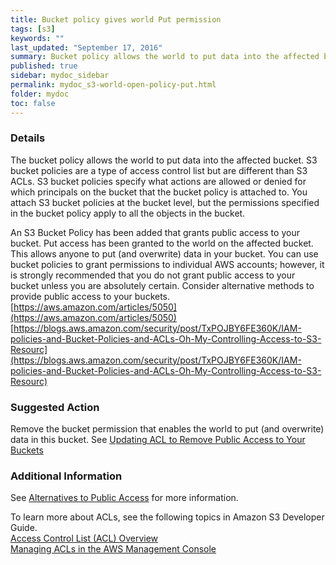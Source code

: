 ```yaml
---
title: Bucket policy gives world Put permission
tags: [s3]
keywords: ""
last_updated: "September 17, 2016"
summary: Bucket policy allows the world to put data into the affected bucket.
published: true
sidebar: mydoc_sidebar
permalink: mydoc_s3-world-open-policy-put.html
folder: mydoc
toc: false
---
```


### Details  
The bucket policy allows the world to put data into the affected bucket. S3 bucket policies are a type of access control list but are different than S3 ACLs. S3 bucket policies specify what actions are allowed or denied for which principals on the bucket that the bucket policy is attached to. You attach S3 bucket policies at the bucket level, but the permissions specified in the bucket policy apply to all the objects in the bucket.  

An S3 Bucket Policy has been added that grants public access to your bucket.  Put access has been granted to the world on the affected bucket. This allows anyone to put (and overwrite) data in your bucket. You can use bucket policies to grant permissions to individual AWS accounts; however, it is strongly recommended that you do not grant public access to your bucket unless you are absolutely certain. Consider alternative methods to provide public access to your buckets.  
[https://aws.amazon.com/articles/5050](https://aws.amazon.com/articles/5050)  
[https://blogs.aws.amazon.com/security/post/TxPOJBY6FE360K/IAM-policies-and-Bucket-Policies-and-ACLs-Oh-My-Controlling-Access-to-S3-Resourc](https://blogs.aws.amazon.com/security/post/TxPOJBY6FE360K/IAM-policies-and-Bucket-Policies-and-ACLs-Oh-My-Controlling-Access-to-S3-Resourc)

### Suggested Action  
Remove the bucket permission that enables the world to put (and overwrite) data in this bucket. See [Updating ACL to Remove Public Access to Your Buckets](https://aws.amazon.com/articles/5050)

### Additional Information  
See [Alternatives to Public Access](https://aws.amazon.com/articles/5050) for more information.  

To learn more about ACLs, see the following topics in Amazon S3 Developer Guide.  
[Access Control List (ACL) Overview](http://docs.amazonwebservices.com/AmazonS3/latest/dev/ACLOverview.html)  
[Managing ACLs in the AWS Management Console](http://docs.amazonwebservices.com/AmazonS3/latest/dev/ManageACLsUsingConsole.html)
